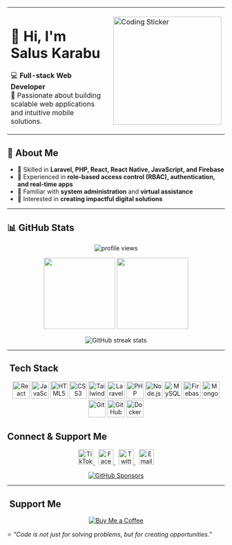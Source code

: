 <div align="center">

<table>
<tr>
<td>
  
# 👋 Hi, I'm Salus Karabu  

💻 **Full-stack Web Developer**  
🚀 Passionate about building scalable web applications and intuitive mobile solutions.  

</td>
<td>
  <img src="https://media.giphy.com/media/qgQUggAC3Pfv687qPC/giphy.gif" width="250px" alt="Coding Sticker"/>
</td>
</tr>
</table>

</div>


## 🌟 About Me  
- 🔹 Skilled in **Laravel, PHP, React, React Native, JavaScript, and Firebase**  
- 🔹 Experienced in **role-based access control (RBAC), authentication, and real-time apps**  
- 🔹 Familiar with **system administration** and **virtual assistance**  
- 🔹 Interested in **creating impactful digital solutions**  

---

## 📊 GitHub Stats  

<p align="center">
  <img src="https://komarev.com/ghpvc/?username=Salus101&label=Profile%20Views&color=blue&style=flat" alt="profile views"/>
</p>

<p align="center">
  <img src="https://github-readme-stats.vercel.app/api?username=Salus101&show_icons=true&theme=radical" height="165"/>
  <img src="https://github-readme-stats.vercel.app/api/top-langs/?username=Salus101&layout=compact&theme=radical" height="165"/>
</p>

<p align="center">
  <img src="https://github-readme-streak-stats.herokuapp.com/?user=Salus101&theme=radical" alt="GitHub streak stats"/>
</p>

---

## ​​ Tech Stack  

<p align="center">
  <!-- Frontend -->
  <img src="https://cdn.jsdelivr.net/gh/devicons/devicon/icons/react/react-original.svg" width="40" height="40" alt="React"/>
  <img src="https://cdn.jsdelivr.net/gh/devicons/devicon/icons/javascript/javascript-original.svg" width="40" height="40" alt="JavaScript"/>
  <img src="https://cdn.jsdelivr.net/gh/devicons/devicon/icons/html5/html5-original.svg" width="40" height="40" alt="HTML5"/>
  <img src="https://cdn.jsdelivr.net/gh/devicons/devicon/icons/css3/css3-original.svg" width="40" height="40" alt="CSS3"/>
  <img src="https://cdn.jsdelivr.net/gh/devicons/devicon/icons/tailwindcss/tailwindcss-plain.svg" width="40" height="40" alt="TailwindCSS"/>

  <!-- Backend -->
  <img src="https://cdn.simpleicons.org/laravel" width="40" height="40" alt="Laravel"/>
  <img src="https://cdn.jsdelivr.net/gh/devicons/devicon/icons/php/php-original.svg" width="40" height="40" alt="PHP"/>
  <img src="https://cdn.jsdelivr.net/gh/devicons/devicon/icons/nodejs/nodejs-original.svg" width="40" height="40" alt="Node.js"/>

  <!-- Database -->
  <img src="https://cdn.jsdelivr.net/gh/devicons/devicon/icons/mysql/mysql-original.svg" width="40" height="40" alt="MySQL"/>
  <img src="https://cdn.jsdelivr.net/gh/devicons/devicon/icons/firebase/firebase-plain.svg" width="40" height="40" alt="Firebase"/>
  <img src="https://cdn.jsdelivr.net/gh/devicons/devicon/icons/mongodb/mongodb-original.svg" width="40" height="40" alt="MongoDB"/>

  <!-- Tools -->
  <img src="https://cdn.jsdelivr.net/gh/devicons/devicon/icons/git/git-original.svg" width="40" height="40" alt="Git"/>
  <img src="https://cdn.jsdelivr.net/gh/devicons/devicon/icons/github/github-original.svg" width="40" height="40" alt="GitHub"/>
  <img src="https://cdn.jsdelivr.net/gh/devicons/devicon/icons/docker/docker-original.svg" width="40" height="40" alt="Docker"/>
</p>


##  Connect & Support Me

<p align="center">
  <a href="https://www.tiktok.com/@yourusername" target="_blank">
    <img height="35" src="https://cdn.simpleicons.org/tiktok" alt="TikTok"/>
  </a>
  &nbsp;
  <a href="https://www.facebook.com/yourusername" target="_blank">
    <img height="35" src="https://cdn.simpleicons.org/facebook" alt="Facebook"/>
  </a>
  &nbsp;
  <a href="https://twitter.com/yourusername" target="_blank">
    <img height="35" src="https://cdn.simpleicons.org/twitter" alt="Twitter"/>
  </a>
  &nbsp;
  <a href="mailto:youremail@example.com">
    <img height="35" src="https://cdn.simpleicons.org/maildotru" alt="Email"/>
  </a>
</p>

<p align="center">
  <a href="https://github.com/sponsors/yourusername" target="_blank">
    <img src="https://img.shields.io/badge/Sponsor-181717?style=for-the-badge&logo=github&logoColor=white" alt="GitHub Sponsors"/>
  </a>
</p>

---

## ​ Support Me  

<p align="center">
  <!-- Option A: Badge-style button (recommended for clean integration) -->
  <a href="https://buymeacoffee.com/yourusername" target="_blank">
    <img src="https://img.shields.io/badge/Buy%20Me%20a%20Coffee-ffdd00?style=for-the-badge&logo=buy-me-a-coffee&logoColor=black" alt="Buy Me a Coffee"/>
  </a>
</p>



⭐️ *“Code is not just for solving problems, but for creating opportunities.”*  
